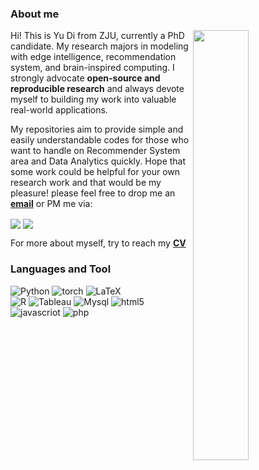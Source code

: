 ### About me

<img align='right' width=42% src="https://github-readme-stats.vercel.app/api/top-langs/?username=AmazingDD&layout=compact&theme=vue&hide_border=True" />
<!-- <img align='right' src="https://github-readme-stats.vercel.app/api?username=AmazingDD&show_icons=true&theme=vue&hide_border=true"> -->

Hi! This is Yu Di from ZJU, currently a PhD candidate. My research majors in modeling with edge intelligence, recommendation system, and brain-inspired computing. I strongly advocate **open-source and reproducible research** and always devote myself to building my work into valuable real-world applications.

My repositories aim to provide simple and easily understandable codes for those who want to handle on Recommender System area and Data Analytics quickly.
Hope that some work could be helpful for your own research work and that would be my pleasure! please feel free to drop me an [**email**](mailto:yudi2023@zju.edu.cn) or PM me via:

<a alt='LinkedIn' href='https://www.linkedin.com/in/yudimars/'><img align='center' src='https://img.shields.io/badge/LinkedIn-yudimars-blue?style=social&logo=linkedin'></a> <a alt='WeChat' href='https://github.com/AmazingDD/AmazingDD/blob/main/WechatIMG93.jpeg'><img align='center' src='https://img.shields.io/badge/WeChat-yd1172392977-blue?style=social&logo=wechat'></a>

For more about myself, try to reach my [**CV**](http://amazingdd.github.io/)

### Languages and Tool

![Python](https://img.shields.io/badge/python-3670A0?logo=python&logoColor=white) 
![torch](https://img.shields.io/badge/torch-EE4C2C?logo=pytorch&logoColor=white) 
![LaTeX](https://img.shields.io/badge/latex-%23008080.svg?logo=latex&logoColor=white) 	
![R](https://img.shields.io/badge/R-%23E34F26.svg?logo=R&logoColor=white&color=00bfff) 
![Tableau](https://img.shields.io/badge/Tableau-%2311AB00.svg?logo=Tableau&logoColor=white) 
![Mysql](https://img.shields.io/badge/MySQL-%234479A1?logo=mysql&logoColor=white)
![html5](https://img.shields.io/badge/html5-%23E34F26?style=flat&logo=html5&logoColor=white)
![javascriot](https://img.shields.io/badge/javascript-%23F7DF1E?logo=JavaScript&logoColor=white)
![php](https://img.shields.io/badge/php-%23777BB4?logo=php&logoColor=white)
<!-- ![Tableau](https://img.shields.io/badge/Tableau-%2311AB00.svg?style=for-the-badge&logo=Tableau&logoColor=white)  -->



<!--  <img align='right' width=50% src="https://github-readme-streak-stats.herokuapp.com?user=amazingDD&theme=vue&hide_border=true" /> -->



